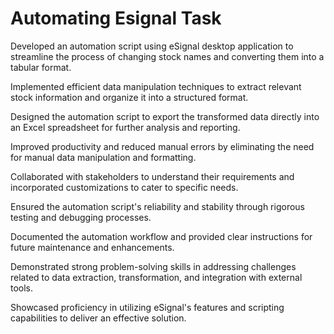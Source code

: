 # Automating Esignal Task


Developed an automation script using eSignal desktop application to streamline the process of changing stock names and converting them into a tabular format.

Implemented efficient data manipulation techniques to extract relevant stock information and organize it into a structured format.

Designed the automation script to export the transformed data directly into an Excel spreadsheet for further analysis and reporting.

Improved productivity and reduced manual errors by eliminating the need for manual data manipulation and formatting.

Collaborated with stakeholders to understand their requirements and incorporated customizations to cater to specific needs.

Ensured the automation script's reliability and stability through rigorous testing and debugging processes.

Documented the automation workflow and provided clear instructions for future maintenance and enhancements.

Demonstrated strong problem-solving skills in addressing challenges related to data extraction, transformation, and integration with external tools.

Showcased proficiency in utilizing eSignal's features and scripting capabilities to deliver an effective solution.
